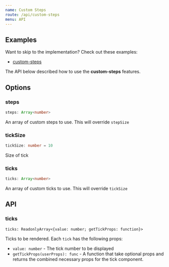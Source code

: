 ```yaml
---
name: Custom Steps
route: /api/custom-steps
menu: API
---
```


## Examples
Want to skip to the implementation? Check out these examples:

- [custom-steps](../examples/custom-steps)

The API below described how to use the **custom-steps** features.

## Options

### steps

```ts
steps: Array<number>
```
An array of custom steps to use. This will override `stepSize`

### tickSize

```ts
tickSize: number = 10
```
Size of tick

### ticks

```ts
ticks: Array<number>
```
An array of custom ticks to use. This will override `tickSize`

## API

### ticks
```tsx
ticks: ReadonlyArray<{value: number; getTickProps: function}>
```
Ticks to be rendered. Each `tick` has the following props:
  - `value: number` - The tick number to be displayed
  - `getTickProps(userProps): func` - A function that take optional props and returns the combined necessary props for the tick component.
